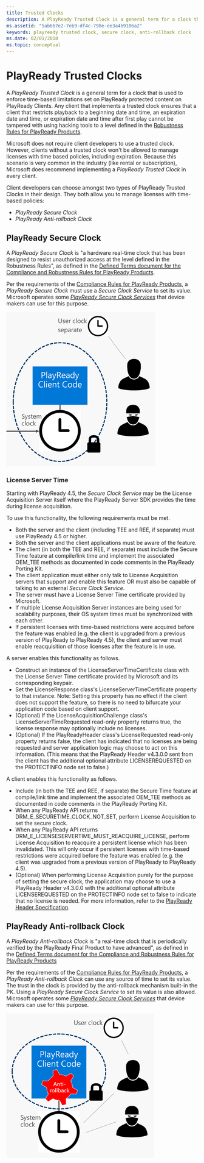 ```yaml
---
title: Trusted Clocks
description: A PlayReady Trusted Clock is a general term for a clock that is used to enforce time-based limitations set to PlayReady protected content on PlayReady Clients.
ms.assetid: "5ab667e2-7eb9-df4c-798e-ee3a4b9106a2"
keywords: playready trusted clock, secure clock, anti-rollback clock
ms.date: 02/01/2018
ms.topic: conceptual
---
```



# PlayReady Trusted Clocks


A *PlayReady Trusted Clock* is a general term for a clock that is used to enforce time-based limitations set on PlayReady protected content on PlayReady Clients. Any client that implements a trusted clock ensures that a client that restricts playback to a beginning date and time, an expiration date and time, or expiration date and time after first play cannot be tampered with using hacking tools to a level defined in the <a href="https://www.microsoft.com/playready/licensing/compliance/" target="_blank">Robustness Rules for PlayReady Products</a>.

Microsoft does not require client developers to use a trusted clock. However, clients without a trusted clock won't be allowed to manage licenses with time based policies, including expiration. Because this scenario is very common in the industry (like rental or subscription), Microsoft does recommend implementing a *PlayReady Trusted Clock* in every client.

Client developers can choose amongst two types of PlayReady Trusted Clocks in their design. They both allow you to manage licenses with time-based policies:

* *PlayReady Secure Clock*
* *PlayReady Anti-rollback Clock*


## PlayReady Secure Clock

A *PlayReady Secure Clock* is "a hardware real-time clock that has been designed to resist unauthorized access at the level defined in the Robustness Rules", as defined in the <a href="https://www.microsoft.com/playready/licensing/compliance/" target="_blank">Defined Terms document for the Compliance and Robustness Rules for PlayReady Products</a>.

Per the requirements of the <a href="https://www.microsoft.com/playready/licensing/compliance/" target="_blank">Compliance Rules for PlayReady Products</a>, a *PlayReady Secure Clock* must use a *Secure Clock Service* to set its value. Microsoft operates some [*PlayReady Secure Clock Services*](../Overview/secure-clock-services.md) that device makers can use for this purpose.

![PlayReady Secure Clock](../images/secure_clock.png)

### License Server Time

Starting with PlayReady 4.5, the *Secure Clock Service* may be the License Acquisition Server itself where the PlayReady Server SDK provides the time during license acquisition.

To use this functionality, the following requirements must be met.

   *  Both the server and the client (including TEE and REE, if separate) must use PlayReady 4.5 or higher.
   *  Both the server and the client applications must be aware of the feature.
   *  The client (in both the TEE and REE, if separate) must include the Secure Time feature at compile/link time and implement the associated OEM_TEE methods as documented in code comments in the PlayReady Porting Kit.
   *  The client application must either only talk to License Acquisition servers that support and enable this feature OR must also be capable of talking to an external *Secure Clock Service*.
   *  The server must have a License Server Time certificate provided by Microsoft.
   *  If multiple License Acquisition Server instances are being used for scalability purposes, their OS system times must be synchronized with each other.
   *  If persistent licenses with time-based restrictions were acquired before the feature was enabled (e.g. the client is upgraded from a previous version of PlayReady to PlayReady 4.5), the client and server must enable reacquisition of those licenses after the feature is in use.

A server enables this functionality as follows.

   *  Construct an instance of the LicenseServerTimeCertificate class with the License Server Time certificate provided by Microsoft and its corresponding keypair.
   *  Set the LicenseResponse class's LicenseServerTimeCertificate property to that instance.  Note: Setting this property has no effect if the client does not support the feature, so there is no need to bifurcate your application code based on client support.
   *  (Optional) If the LicenseAcquisitionChallenge class's LicenseServerTimeRequested read-only property returns true, the license response may optionally include no licenses.
   *  (Optional) If the PlayReadyHeader class's LicenseRequested read-only property returns false, the client has indicated that no licenses are being requested and server application logic may choose to act on this information.  (This means that the PlayReady Header v4.3.0.0 sent from the client has the additional optional attribute LICENSEREQUESTED on the PROTECTINFO node set to false.)

A client enables this functionality as follows.

   *  Include (in both the TEE and REE, if separate) the Secure Time feature at compile/link time and implement the associated OEM_TEE methods as documented in code comments in the PlayReady Porting Kit.
   *  When any PlayReady API returns DRM_E_SECURETIME_CLOCK_NOT_SET, perform License Acquisition to set the secure clock.
   *  When any PlayReady API returns DRM_E_LICENSESERVERTIME_MUST_REACQUIRE_LICENSE, perform License Acquisition to reacquire a persistent license which has been invalidated.  This will only occur if persistent licenses with time-based restrictions were acquired before the feature was enabled (e.g. the client was upgraded from a previous version of PlayReady to PlayReady 4.5).
   *  (Optional) When performing License Acquisition purely for the purpose of setting the secure clock, the application may choose to use a PlayReady Header v4.3.0.0 with the additional optional attribute LICENSEREQUESTED on the PROTECTINFO node set to false to indicate that no license is needed.  For more information, refer to the [PlayReady Header Specification](../../Specifications/playready-header-specification.md).

## PlayReady Anti-rollback Clock
A *PlayReady Anti-rollback Clock* is "a real-time clock that is periodically verified by the PlayReady Final Product to have advanced", as defined in the [Defined Terms document for the Compliance and Robustness Rules for PlayReady Products](https://www.microsoft.com/playready/licensing/compliance/)

Per the requirements of the <a href="https://www.microsoft.com/playready/licensing/compliance/" target="_blank">Compliance Rules for PlayReady Products</a>, a *PlayReady Anti-rollback Clock* can use any source of time to set its value. The trust in the clock is provided by the anti-rollback mechanism built-in the PK. Using a *PlayReady Secure Clock Service* to set its value is also allowed. Microsoft operates some [*PlayReady Secure Clock Services*](../Overview/secure-clock-services.md) that device makers can use for this purpose.

![PlayReady Anti-rollback Clock](../images/anti_rollback_clock.png)
